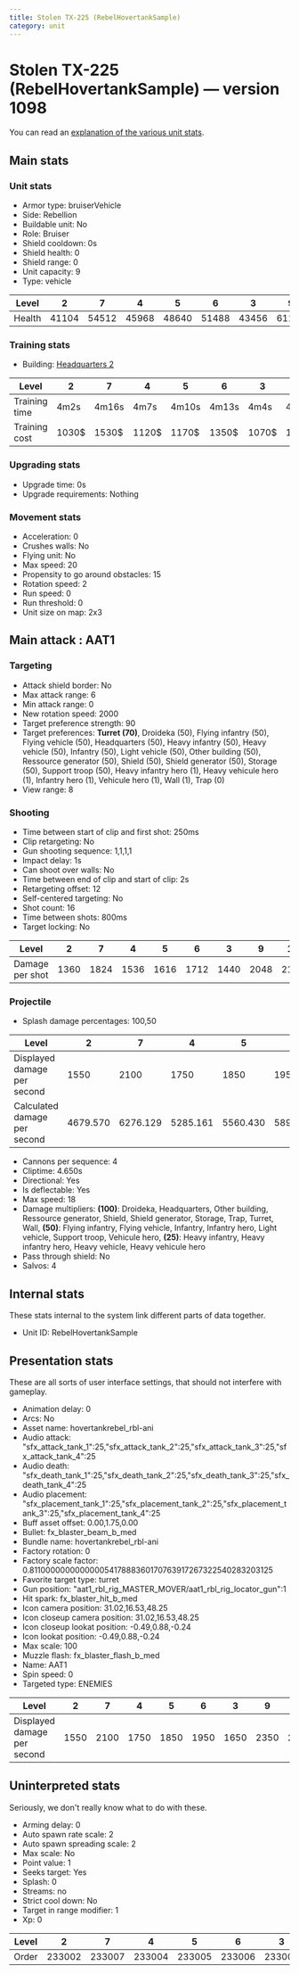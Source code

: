 ```yaml
---
title: Stolen TX-225 (RebelHovertankSample)
category: unit
---
```


# Stolen TX-225 (RebelHovertankSample) — version 1098

You can read an [explanation  of the various unit stats](unitexplained.md).

## Main stats

### Unit stats

  * Armor type: bruiserVehicle
  * Side: Rebellion
  * Buildable unit: No
  * Role: Bruiser
  * Shield cooldown: 0s
  * Shield health: 0
  * Shield range: 0
  * Unit capacity: 9
  * Type: vehicle

|Level |2    |7    |4    |5    |6    |3    |9    |10   |8    |1    |
|------|-----|-----|-----|-----|-----|-----|-----|-----|-----|-----|
|Health|41104|54512|45968|48640|51488|43456|61152|64800|57728|38880|


### Training stats

  * Building: [Headquarters 2](rebelHQ.html)

|Level        |2    |7    |4    |5    |6    |3    |9    |10   |8    |1   |
|-------------|-----|-----|-----|-----|-----|-----|-----|-----|-----|----|
|Training time|4m2s |4m16s|4m7s |4m10s|4m13s|4m4s |4m24s|4m30s|4m20s|4m  |
|Training cost|1030$|1530$|1120$|1170$|1350$|1070$|1890$|2070$|1800$|990$|


### Upgrading stats

  * Upgrade time: 0s
  * Upgrade requirements: Nothing

### Movement stats

  * Acceleration: 0
  * Crushes walls: No
  * Flying unit: No
  * Max speed: 20
  * Propensity to go around obstacles: 15
  * Rotation speed: 2
  * Run speed: 0
  * Run threshold: 0
  * Unit size on map: 2x3

## Main attack : AAT1

### Targeting

  * Attack shield border: No
  * Max attack range: 6
  * Min attack range: 0
  * New rotation speed: 2000
  * Target preference strength: 90
  * Target preferences: **Turret (70)**, Droideka (50), Flying infantry (50), Flying vehicle (50), Headquarters (50), Heavy infantry (50), Heavy vehicle (50), Infantry (50), Light vehicle (50), Other building (50), Ressource generator (50), Shield (50), Shield generator (50), Storage (50), Support troop (50), Heavy infantry hero (1), Heavy vehicule hero (1), Infantry hero (1), Vehicule hero (1), Wall (1), Trap (0)
  * View range: 8

### Shooting

  * Time between start of clip and first shot: 250ms
  * Clip retargeting: No
  * Gun shooting sequence: 1,1,1,1
  * Impact delay: 1s
  * Can shoot over walls: No
  * Time between end of clip and start of clip: 2s
  * Retargeting offset: 12
  * Self-centered targeting: No
  * Shot count: 16
  * Time between shots: 800ms
  * Target locking: No

|Level          |2   |7   |4   |5   |6   |3   |9   |10  |8   |1   |
|---------------|----|----|----|----|----|----|----|----|----|----|
|Damage per shot|1360|1824|1536|1616|1712|1440|2048|2176|1920|1296|


### Projectile

  * Splash damage percentages: 100,50

|Level                       |2       |7       |4       |5       |6       |3       |9       |10      |8       |1       |
|----------------------------|--------|--------|--------|--------|--------|--------|--------|--------|--------|--------|
|Displayed damage per second |1550    |2100    |1750    |1850    |1950    |1650    |2350    |2500    |2200    |1450    |
|Calculated damage per second|4679.570|6276.129|5285.161|5560.430|5890.753|4954.839|7046.882|7487.312|6606.452|4459.355|


  * Cannons per sequence: 4
  * Cliptime: 4.650s
  * Directional: Yes
  * Is deflectable: Yes
  * Max speed: 18
  * Damage multipliers: **(100)**: Droideka, Headquarters, Other building, Ressource generator, Shield, Shield generator, Storage, Trap, Turret, Wall, **(50)**: Flying infantry, Flying vehicle, Infantry, Infantry hero, Light vehicle, Support troop, Vehicule hero, **(25)**: Heavy infantry, Heavy infantry hero, Heavy vehicle, Heavy vehicule hero
  * Pass through shield: No
  * Salvos: 4

## Internal stats

These stats internal to the system link different parts of data together.

  * Unit ID: RebelHovertankSample

## Presentation stats

These are all sorts of user interface settings, that should not interfere with gameplay.

  * Animation delay: 0
  * Arcs: No
  * Asset name: hovertankrebel_rbl-ani
  * Audio attack: "sfx_attack_tank_1":25,"sfx_attack_tank_2":25,"sfx_attack_tank_3":25,"sfx_attack_tank_4":25
  * Audio death: "sfx_death_tank_1":25,"sfx_death_tank_2":25,"sfx_death_tank_3":25,"sfx_death_tank_4":25
  * Audio placement: "sfx_placement_tank_1":25,"sfx_placement_tank_2":25,"sfx_placement_tank_3":25,"sfx_placement_tank_4":25
  * Buff asset offset: 0.00,1.75,0.00
  * Bullet: fx_blaster_beam_b_med
  * Bundle name: hovertankrebel_rbl-ani
  * Factory rotation: 0
  * Factory scale factor: 0.81100000000000005417888360170763917267322540283203125
  * Favorite target type: turret
  * Gun position: "aat1_rbl_rig_MASTER_MOVER/aat1_rbl_rig_locator_gun":1
  * Hit spark: fx_blaster_hit_b_med
  * Icon camera position: 31.02,16.53,48.25
  * Icon closeup camera position: 31.02,16.53,48.25
  * Icon closeup lookat position: -0.49,0.88,-0.24
  * Icon lookat position: -0.49,0.88,-0.24
  * Max scale: 100
  * Muzzle flash: fx_blaster_flash_b_med
  * Name: AAT1
  * Spin speed: 0
  * Targeted type: ENEMIES

|Level                      |2   |7   |4   |5   |6   |3   |9   |10  |8   |1   |
|---------------------------|----|----|----|----|----|----|----|----|----|----|
|Displayed damage per second|1550|2100|1750|1850|1950|1650|2350|2500|2200|1450|


## Uninterpreted stats

Seriously, we don't really know what to do with these.

  * Arming delay: 0
  * Auto spawn rate scale: 2
  * Auto spawn spreading scale: 2
  * Max scale: No
  * Point value: 1
  * Seeks target: Yes
  * Splash: 0
  * Streams: no
  * Strict cool down: No
  * Target in range modifier: 1
  * Xp: 0

|Level|2     |7     |4     |5     |6     |3     |9     |10    |8     |1     |
|-----|------|------|------|------|------|------|------|------|------|------|
|Order|233002|233007|233004|233005|233006|233003|233009|233010|233008|233001|


